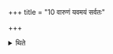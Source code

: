 +++
title = "10 वारुणं यवमयं सर्वतः"

+++

<details><summary>थिते</summary>

वारुणं यवमयं सर्वतः प्रादेशमात्रं चरुम् १०
</details>
